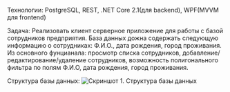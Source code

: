 Технологии: PostgreSQL, REST, .NET Core 2.1(для backend), WPF(MVVM для frontend)

Задача: Реализовать клиент серверное приложение для работы с базой сотрудников предприятия. База данных дожна содержать следующую информацию о сотрудниках: Ф.И.О., дата рождения, город проживания. Из основного фунцианала: просмотр списка сотрудников, добавление/редактирование/удаление сотрудников, возможность полигонального фильтра по полям Ф.И.О, дата рождения, город проживания. 

Структура базы данных:
![Скриншот 1. Структура базы данных](http://ipic.su/img/img7/fs/strukturaBD.1547054995.png)
